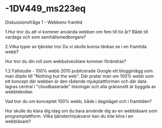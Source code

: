 -1DV449_ms223eq
===============

Diskussionsfråga 1 - Webbens framtid

1.Hur tror du att vi kommer använda webben om fem till tio år? Både till vardags och som samhällsmedborgare?

2.Vilka typer av tjänster tror Du vi skulle kunna tänkas se i en framtida webb?

Hur tror du din roll som webbutvecklare kommer förändras?

1.2 Fallstudie - 100% webb
2010 publicerade Google ett blogginlägg som man döpte till "Nothing but the web".
Där pratar man om 100% webb som ett koncept där webben är den rådande mjukplattformen och där data 
lagras central i "cloudbaserade" lösningar och alla gränsnsitt är byggda av webbtekniker.

Vad tror du om konceptet 100% webb, både i dagsläget och i framtiden?

Hur skulle du klara dig idag om du bara använde dig av en webbläsare som programplattform. 
Vilka tjänster/mjukvaror kan du inte köra i en webbläsare?
